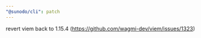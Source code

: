 ```yaml
---
"@sunodo/cli": patch
---
```


revert viem back to 1.15.4 (https://github.com/wagmi-dev/viem/issues/1323)
